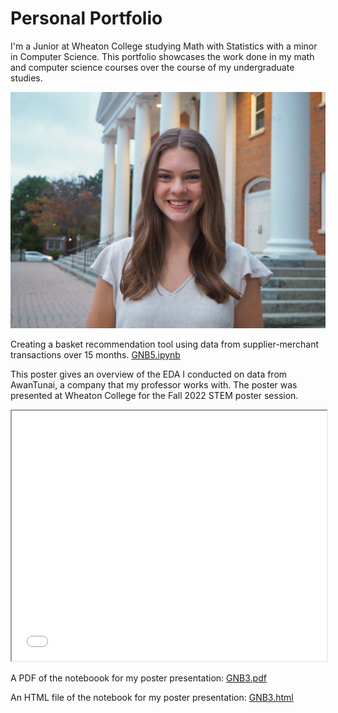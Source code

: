 # Personal Portfolio
I'm a Junior at Wheaton College studying Math with Statistics with a minor in Computer Science. This portfolio showcases the work done in my math and computer science courses over the course of my undergraduate studies.

![image](grace.jpeg)

Creating a basket recommendation tool using data from supplier-merchant transactions over 15 months. [GNB5.ipynb](https://github.com/graceflitsch/basketsrec/blob/main/GNB5.ipynb)

This poster gives an overview of the EDA I conducted on data from AwanTunai, a company that my professor works with. The poster was presented at Wheaton College for the Fall 2022 STEM poster session.

<iframe width="100%" height="400" src="Data Science Poster (4).pdf"></iframe>

A PDF of the noteboook for my poster presentation: [GNB3.pdf](https://graceflitsch.github.io/GNB3.pdf)


An HTML file of the notebook for my poster presentation: [GNB3.html](https://graceflitsch.github.io/GNB3.html)




